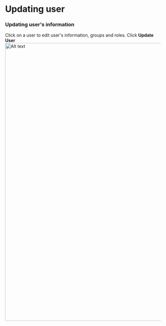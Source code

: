 # Updating user

### Updating user's information

<procedure title="Updating customer" id="create-form-id">
   <step>Click on a user to edit user's information, groups and roles.</step>
<step>Click <b>Update User</b></step>
   <img src="user_update.png" alt="Alt text" width="900" thumbnail="true"/>
</procedure>

